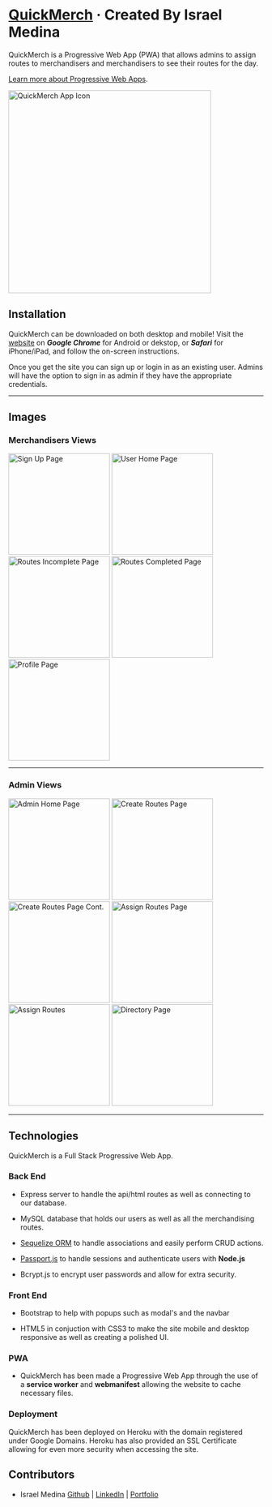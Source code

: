 # [QuickMerch](https://quickmerch.app/) &middot; Created By Israel Medina

QuickMerch is a Progressive Web App (PWA) that allows admins to assign routes to merchandisers and merchandisers to see their routes for the day. 


[Learn more about Progressive Web Apps](https://web.dev/pwa-checklist/).

<img alt = "QuickMerch App Icon" title = "QuickMerch App Icon" src="./public/assets/images/README-images/IMG_2271.jpg" width = 400/>

## Installation

QuickMerch can be downloaded on both desktop and mobile! Visit the [website](https://quickmerch.app) on **_Google Chrome_** for Android or dekstop, or **_Safari_** for iPhone/iPad, and follow the on-screen instructions.  

Once you get the site you can sign up or login in as an existing user. Admins will have the option to sign in as admin if they have the appropriate credentials. 

---

## Images


### Merchandisers Views 

<img alt = "Sign Up Page" title = "Sign Up Page" src="./public/assets/images/README-images/IMG_2272.PNG"  width = 200 />

<img alt = "User Home Page" title = "User Home Page" src="./public/assets/images/README-images/IMG_2273.PNG"  width = 200 />

<img alt = "Routes Incomplete Page" title = "Routes Incomplete Page" src="./public/assets/images/README-images/IMG_2274.PNG"  width = 200 />

<img alt = "Routes Completed Page" title = "Routes Completed Page" src="./public/assets/images/README-images/IMG_2276.PNG"  width = 200 />

<img alt = "Profile Page" title = "Profile Page" src="./public/assets/images/README-images/IMG_2277.PNG"  width = 200 />



--- 

### Admin Views

<img alt = "Admin Home Page" title = "Admin Home Page" src="./public/assets/images/README-images/IMG_2278.PNG"  width = 200 />

<img alt = "Create Routes Page" title = "Create Routes Page" src="./public/assets/images/README-images/IMG_2279.PNG"  width = 200 />

<img alt = "Create Routes Page Cont." title = "Create Routes Page Cont." src="./public/assets/images/README-images/IMG_2280.PNG"  width = 200 />

<img alt = "Assign Routes Page" title = "Assign Routes Page" src="./public/assets/images/README-images/IMG_2281.PNG"  width = 200 />

<img alt = "Assign Routes" title = "Assign Routes"  src="./public/assets/images/README-images/IMG_2282.PNG"  width = 200 />

<img alt = "Directory Page" title = "Directory Page" src="./public/assets/images/README-images/IMG_2284.PNG"  width = 200 />

---

## Technologies

QuickMerch is a Full Stack Progressive Web App. 

### Back End

* Express server to handle the api/html routes as well as connecting to our database. 

* MySQL database that holds our users as well as all the merchandising routes.

* [Sequelize ORM](https://sequelize.org/v5/) to handle associations and easily perform CRUD actions.

* [Passport.js](http://www.passportjs.org/) to handle sessions and authenticate users with **Node.js**

* Bcrypt.js to encrypt user passwords and allow for extra security.

### Front End

* Bootstrap to help with popups such as modal's and the navbar

* HTML5 in conjuction with CSS3 to make the site mobile and desktop responsive as well as creating a polished UI. 

### PWA

* QuickMerch has been made a Progressive Web App through the use of a **service worker** and **webmanifest** allowing the website to cache necessary files. 

### Deployment 

QuickMerch has been deployed on Heroku with the domain registered under Google Domains. Heroku has also provided an SSL Certificate allowing for even more security when accessing the site. 

## Contributors

* Israel Medina [Github](https://github.com/medinaisrael-17) | [LinkedIn](https://www.linkedin.com/in/israel-medina-271344180/) | [Portfolio](https://israelmedina.dev)